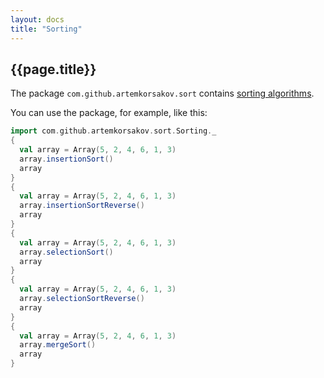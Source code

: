 ```yaml
---
layout: docs
title: "Sorting"
---
```


## {{page.title}}

The package ```com.github.artemkorsakov.sort``` contains [sorting algorithms](https://en.wikipedia.org/wiki/Sorting_algorithm). 

You can use the package, for example, like this:
```scala mdoc
import com.github.artemkorsakov.sort.Sorting._
{
  val array = Array(5, 2, 4, 6, 1, 3)
  array.insertionSort()
  array
}
{
  val array = Array(5, 2, 4, 6, 1, 3)
  array.insertionSortReverse()
  array
}
{
  val array = Array(5, 2, 4, 6, 1, 3)
  array.selectionSort()
  array
}
{
  val array = Array(5, 2, 4, 6, 1, 3)
  array.selectionSortReverse()
  array
}
{
  val array = Array(5, 2, 4, 6, 1, 3)
  array.mergeSort()
  array
}
```